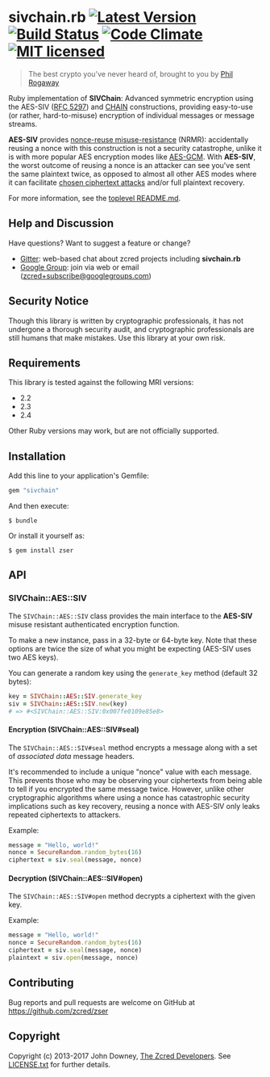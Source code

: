 # sivchain.rb [![Latest Version][gem-shield]][gem-link] [![Build Status][build-image]][build-link] [![Code Climate][codeclimate-image]][codeclimate-link] [![MIT licensed][license-image]][license-link]

[gem-shield]: https://badge.fury.io/rb/sivchain.svg
[gem-link]: https://rubygems.org/gems/sivchain
[build-image]: https://secure.travis-ci.org/zcred/sivchain.svg?branch=master
[build-link]: http://travis-ci.org/zcred/sivchain
[codeclimate-image]: https://codeclimate.com/github/zcred/sivchain/badges/gpa.svg
[codeclimate-link]: https://codeclimate.com/github/zcred/sivchain
[license-image]: https://img.shields.io/badge/license-MIT-blue.svg
[license-link]: https://github.com/zcred/sivchain/blob/master/LICENSE.txt

> The best crypto you've never heard of, brought to you by [Phil Rogaway]

Ruby implementation of **SIVChain**: Advanced symmetric encryption using the
AES-SIV ([RFC 5297]) and [CHAIN] constructions, providing easy-to-use (or
rather, hard-to-misuse) encryption of individual messages or message streams.

**AES-SIV** provides [nonce-reuse misuse-resistance] (NRMR): accidentally
reusing a nonce with this construction is not a security catastrophe,
unlike it is with more popular AES encryption modes like [AES-GCM].
With **AES-SIV**, the worst outcome of reusing a nonce is an attacker
can see you've sent the same plaintext twice, as opposed to almost all other
AES modes where it can facilitate [chosen ciphertext attacks] and/or
full plaintext recovery.

For more information, see the [toplevel README.md].

[Phil Rogaway]: https://en.wikipedia.org/wiki/Phillip_Rogaway
[AES-SIV]: https://www.iacr.org/archive/eurocrypt2006/40040377/40040377.pdf
[RFC 5297]: https://tools.ietf.org/html/rfc5297
[CHAIN]: http://web.cs.ucdavis.edu/~rogaway/papers/oae.pdf
[nonce-reuse misuse-resistance]: https://www.lvh.io/posts/nonce-misuse-resistance-101.html
[AES-GCM]: https://en.wikipedia.org/wiki/Galois/Counter_Mode
[chosen ciphertext attacks]: https://en.wikipedia.org/wiki/Chosen-ciphertext_attack
[toplevel README.md]: https://github.com/zcred/sivchain/blob/master/README.md

## Help and Discussion

Have questions? Want to suggest a feature or change?

* [Gitter]: web-based chat about zcred projects including **sivchain.rb**
* [Google Group]: join via web or email ([zcred+subscribe@googlegroups.com])

[Gitter]: https://gitter.im/zcred/Lobby
[Google Group]: https://groups.google.com/forum/#!forum/zcred
[zcred+subscribe@googlegroups.com]: mailto:zcred+subscribe@googlegroups.com

## Security Notice

Though this library is written by cryptographic professionals, it has not
undergone a thorough security audit, and cryptographic professionals are still
humans that make mistakes. Use this library at your own risk.

## Requirements

This library is tested against the following MRI versions:

- 2.2
- 2.3
- 2.4

Other Ruby versions may work, but are not officially supported.

## Installation

Add this line to your application's Gemfile:

```ruby
gem "sivchain"
```

And then execute:

    $ bundle

Or install it yourself as:

    $ gem install zser

## API

### SIVChain::AES::SIV

The `SIVChain::AES::SIV` class provides the main interface to the **AES-SIV**
misuse resistant authenticated encryption function.

To make a new instance, pass in a 32-byte or 64-byte key. Note that these
options are twice the size of what you might be expecting (AES-SIV uses two
AES keys).

You can generate a random key using the `generate_key` method (default 32 bytes):

```ruby
key = SIVChain::AES::SIV.generate_key
siv = SIVChain::AES::SIV.new(key)
# => #<SIVChain::AES::SIV:0x007fe0109e85e8>
```

#### Encryption (SIVChain::AES::SIV#seal)

The `SIVChain::AES::SIV#seal` method encrypts a message along with a set of
*associated data* message headers.

It's recommended to include a unique "nonce" value with each message. This
prevents those who may be observing your ciphertexts from being able to tell
if you encrypted the same message twice. However, unlike other cryptographic
algorithms where using a nonce has catastrophic security implications such as
key recovery, reusing a nonce with AES-SIV only leaks repeated ciphertexts to
attackers.

Example:

```ruby
message = "Hello, world!"
nonce = SecureRandom.random_bytes(16)
ciphertext = siv.seal(message, nonce)
```

#### Decryption (SIVChain::AES::SIV#open)

The `SIVChain::AES::SIV#open` method decrypts a ciphertext with the given key.

Example:

```ruby
message = "Hello, world!"
nonce = SecureRandom.random_bytes(16)
ciphertext = siv.seal(message, nonce)
plaintext = siv.open(message, nonce)
```

## Contributing

Bug reports and pull requests are welcome on GitHub at https://github.com/zcred/zser

## Copyright

Copyright (c) 2013-2017 John Downey, [The Zcred Developers][AUTHORS].
See [LICENSE.txt] for further details.

[AUTHORS]: https://github.com/zcred/zcred/blob/master/AUTHORS.md
[LICENSE.txt]: https://github.com/zcred/sivchain/blob/master/ruby/LICENSE.txt
